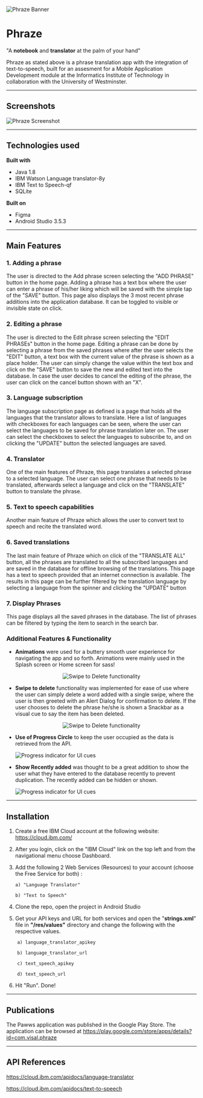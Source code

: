 ![Phraze Banner](Documentation/phrazeBanner.png)

# Phraze

"A **notebook** and **translator** at the palm of your hand"

Phraze as stated above is a phrase translation app with the integration of text-to-speech, built for an assesment for a Mobile Application Development module at the Informatics Institute of Technology in collaboration with the University of Westminster.

---

## Screenshots

![Phraze Screenshot](Documentation/screenshots.png)

---

## Technologies used

**Built with**

- Java 1.8
- IBM Watson Language translator-8y
- IBM Text to Speech-qf
- SQLite

**Built on**

- Figma
- Android Studio 3.5.3

---

## Main Features

### 1. Adding a phrase

The user is directed to the Add phrase screen selecting the "ADD PHRASE" button in the home page.
Adding a phrase has a text box where the user can enter a phrase of his/her liking which will be saved with the simple tap of the "SAVE" button. This page also displays the 3 most recent phrase additions into the application database. It can be toggled to visible or invisible state on click.

### 2. Editing a phrase

The user is directed to the Edit phrase screen selecting the "EDIT PHRASEs" button in the home page.
Editing a phrase can be done by selecting a phrase from the saved phrases where after the user selects the "EDIT" button, a text box with the current value of the phrase is shown as a place holder. The user can simply change the value within the text box and click on the "SAVE" button to save the new and edited text into the database. In case the user decides to cancel the editing of the phrase, the user can click on the cancel button shown with an "X".

### 3. Language subscription

The language subscription page as defined is a page that holds all the languages that the translator allows to translate. Here a list of languages with checkboxes for each languages can be seen, where the user can select the languages to be saved for phrase translation later on. The user can select the checkboxes to select the languages to subscribe to, and on clicking the "UPDATE" button the selected languages are saved.

### 4. Translator

One of the main features of Phraze, this page translates a selected phrase to a selected language. The user can select one phrase that needs to be translated, afterwards select a language and click on the "TRANSLATE" button to translate the phrase.

### 5. Text to speech capabilities

Another main feature of Phraze which allows the user to convert text to speech and recite the translated word.

### 6. Saved translations

The last main feature of Phraze which on click of the "TRANSLATE ALL" button, all the phrases are translated to all the subscribed languages and are saved in the database for offline browsing of the translations. This page has a text to speech provided that an internet connection is available. The results in this page can be further filtered by the translation language by selecting a language from the spinner and clicking the "UPDATE" button

### 7. Display Phrases

This page displays all the saved phrases in the database. The list of phrases can be filtered by typing the item to search in the search bar.

### Additional Features & Functionality

- **Animations** were used for a buttery smooth user experience for navigating the app and so forth. Animations were mainly used in the Splash screen or Home screen for sass!

<p align="center">
<img src="Documentation/animations.gif" alt="Swipe to Delete functionality"/>
</p>

- **Swipe to delete** functionality was implemented for ease of use where the user can simply delete a word added with a single swipe, where the user is then greeted with an Alert Dialog for confirmation to delete. If the user chooses to delete the phrase he/she is shown a Snackbar as a visual cue to say the item has been deleted.

<p align="center">
<img src="Documentation/swipeToDelete.gif" alt="Swipe to Delete functionality"/>
</p>

- **Use of Progress Circle** to keep the user occupied as the data is retrieved from the API.

  ![Progress indicator for UI cues](Documentation/progress.png)

* **Show Recently added** was thought to be a great addition to show the user what they have entered to the database recently to prevent duplication. The recently added can be hidden or shown.

  ![Progress indicator for UI cues](Documentation/showRecent.png)

---

## Installation

1.  Create a free IBM Cloud account at the following website:
    https://cloud.ibm.com/

2.  After you login, click on the "IBM Cloud" link on the top left and from the navigational menu choose Dashboard.

3.  Add the following 2 Web Services (Resources) to your account (choose the Free Service for both)
    :

        a) "Language Translator"

        b) "Text to Speech"

4.  Clone the repo, open the project in Android Studio

5.  Get your API keys and URL for both services and open the "**strings.xml**" file in **"/res/values"** directory and change the following with the respective values.

```
    a) language_translator_apikey

    b) language_translator_url

    c) text_speech_apikey

    d) text_speech_url
```

6. Hit "Run". Done!

---

## Publications

The Pawws application was published in the Google Play Store. The application can be browsed at https://play.google.com/store/apps/details?id=com.visal.phraze

---

## API References

https://cloud.ibm.com/apidocs/language-translator

https://cloud.ibm.com/apidocs/text-to-speech
